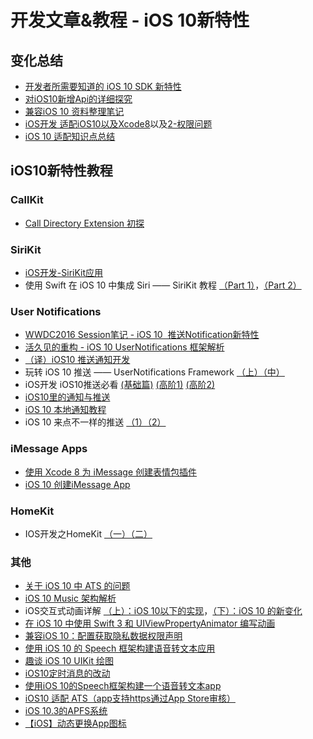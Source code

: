 # 开发文章&教程 - iOS 10新特性
## 变化总结
- [开发者所需要知道的 iOS 10 SDK 新特性][1]
- [对iOS10新增Api的详细探究][2]
- [兼容iOS 10 资料整理笔记][3]
- [iOS开发  适配iOS10以及Xcode8][4]以及[2-权限问题][5]
- [iOS 10 适配知识点总结][6]

## iOS10新特性教程
### CallKit
- [Call Directory Extension 初探][7]

### SiriKit
- [iOS开发-SiriKit应用][8]
- 使用 Swift 在 iOS 10 中集成 Siri —— SiriKit 教程 [（Part 1）][9]，[（Part 2）][10]

### User Notifications
- [WWDC2016 Session笔记 - iOS 10  推送Notification新特性][11]
- [活久见的重构 - iOS 10 UserNotifications 框架解析][12]
- [（译）iOS10 推送通知开发][13]
- 玩转 iOS 10 推送 —— UserNotifications Framework [（上）][14][（中）][15]
- iOS开发 iOS10推送必看 [(基础篇)][16] [(高阶1)][17] [(高阶2)][18]
- [iOS10里的通知与推送][19]
- [iOS 10 本地通知教程][20]
- iOS 10 来点不一样的推送 [（1）][21][（2）][22]

### iMessage Apps
 - [使用 Xcode 8 为 iMessage 创建表情包插件][23]
- [iOS 10 创建iMessage App][24]

### HomeKit
- IOS开发之HomeKit [（一）][25][（二）][26]

### 其他
- [关于 iOS 10 中 ATS 的问题][27]
- [iOS 10 Music 架构解析][28]
- iOS交互式动画详解 [（上）：iOS 10以下的实现][29]，[（下）：iOS 10 的新变化][30]
- [在 iOS 10 中使用 Swift 3 和 UIViewPropertyAnimator 编写动画][31]
- [兼容iOS 10：配置获取隐私数据权限声明][32]
- [使用 iOS 10 的 Speech 框架构建语音转文本应用][33]
- [趣谈 iOS 10 UIKit 绘图][34]
- [iOS10定时消息的改动][35]
- [使用iOS 10的Speech框架构建一个语音转文本app][36]
- [iOS10 适配 ATS（app支持https通过App Store审核）][37]
- [iOS 10.3的APFS系统][38]
- [【iOS】动态更换App图标][39]

[1]:	https://onevcat.com/2016/06/ios-10-sdk/ "开发者所需要知道的 iOS 10 SDK 新特性"
[2]:	http://www.cnblogs.com/dsxniubility/p/5596973.html "对iOS10新增Api的详细探究"
[3]:	http://www.jianshu.com/p/0cc7aad638d9 "兼容iOS 10 资料整理笔记"
[4]:	http://www.jianshu.com/p/9756992a35ca "iOS开发  适配iOS10以及Xcode8"
[5]:	http://www.jianshu.com/p/c6f7a5f0b2e3 "iOS开发  适配Xcode8以及iOS10-权限问题"
[6]:	http://www.jianshu.com/p/61b73ac8662a "iOS 10 适配知识点总结"
[7]:	http://colin1994.github.io/2016/06/17/Call-Directory-Extension-Study/
[8]:	http://ios.jobbole.com/86011/
[9]:	http://swift.gg/2016/06/28/adding-siri-to-ios-10-apps-in-swift-tutorial/ "使用 Swift 在 iOS 10 中集成 Siri —— SiriKit 教程（Part 1）"
[10]:	http://swift.gg/2016/07/18/sirikit-swift-3-resolutions-sirikit-tutorial-part-2/ "详解 SiriKit - SiriKit 教程（Part 2）"
[11]:	http://www.jianshu.com/p/9b720efe3779 "WWDC2016 Session笔记 - iOS 10  推送Notification新特性"
[12]:	https://onevcat.com/2016/08/notification/ "活久见的重构 - iOS 10 UserNotifications 框架解析"
[13]:	http://www.lijianfei.cn/2016/08/02/iOS10-Notifications-Translation/
[14]:	http://www.jianshu.com/p/2f3202b5e758 "玩转 iOS 10 推送 —— UserNotifications Framework（上）"
[15]:	http://www.jianshu.com/p/5a4b88874f3a "玩转 iOS 10 推送 —— UserNotifications Framework（中）"
[16]:	http://www.jianshu.com/p/f5337e8f336d "iOS开发 iOS10推送必看(基础篇)"
[17]:	http://www.jianshu.com/p/3d602a60ca4f "iOS开发 iOS10推送必看(高阶1)"
[18]:	http://www.jianshu.com/p/f77d070a8812 "iOS开发 iOS10推送必看(高阶2)"
[19]:	http://www.jianshu.com/p/9c9035212af0
[20]:	http://swift.gg/2017/01/04/local-notification-tutorial-ios10/ "iOS 10 本地通知教程"
[21]:	http://danny-lau.com/2017/05/20/ios-10-notification/ "iOS 10 来点不一样的推送"
[22]:	http://danny-lau.com/2017/06/13/ios-10-notification-2/ "iOS 10 来点不一样的推送（2）"
[23]:	http://swift.gg/2016/06/29/message-sticker-app/ "使用 Xcode 8 为 iMessage 创建表情包插件"
[24]:	http://www.jianshu.com/p/8d8844f621b2 "iOS 10 创建iMessage App"
[25]:	http://www.jianshu.com/p/e5c6497b3dcd "IOS开发之HomeKit（一）"
[26]:	http://www.jianshu.com/p/21a0199e4543 "IOS开发之HomeKit（二）"
[27]:	https://onevcat.com/2016/06/ios-10-ats/ "关于 iOS 10 中 ATS 的问题"
[28]:	http://mp.weixin.qq.com/s?__biz=MzIwMTYzMzcwOQ==&mid=2650948426&idx=1&sn=39660132831ca76f45c73c2c50ed47ed&scene=23&srcid=07038W8sjXH45qtz4XDsr20P#rd
[29]:	http://mp.weixin.qq.com/s?__biz=MzA3ODg4MDk0Ng==&mid=2651112450&idx=1&sn=3807acbfac41675cdfd1f9e7c1f50231&scene=0#wechat_redirect
[30]:	http://mp.weixin.qq.com/s?__biz=MzA3ODg4MDk0Ng==&mid=2651112458&idx=1&sn=3c61daa725f74c56a58312f55407d267&scene=0#wechat_redirect
[31]:	http://swift.gg/2016/07/29/recursive-tail-calls-and-trampolines-in-swift/ "在 iOS 10 中使用 Swift 3 和 UIViewPropertyAnimator 编写动画"
[32]:	http://www.jianshu.com/p/616240463a7a "兼容iOS 10：配置获取隐私数据权限声明"
[33]:	http://swift.gg/2016/09/30/siri-speech-framework/ "使用 iOS 10 的 Speech 框架构建语音转文本应用"
[34]:	http://swift.gg/2017/01/03/the-joys-of-ios-10-uikit-drawing/ "趣谈 iOS 10 UIKit 绘图"
[35]:	http://www.jianshu.com/p/7045813769fd "iOS10定时消息的改动"
[36]:	https://github.com/yrq110/some-ios-tutorials-with-swift/blob/master/Building%20a%20Speech-to-Text%20App%20Using%20Speech%20Framework%20in%20iOS%2010.md "使用iOS 10的Speech框架构建一个语音转文本app"
[37]:	http://www.jianshu.com/p/870eed7429f7
[38]:	http://www.jianshu.com/p/44b9a44e9789
[39]:	http://www.jianshu.com/p/52002675c473 "【iOS】动态更换App图标"